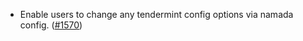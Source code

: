 - Enable users to change any tendermint config options via namada config.
  ([#1570](https://github.com/anoma/namada/pull/1570))